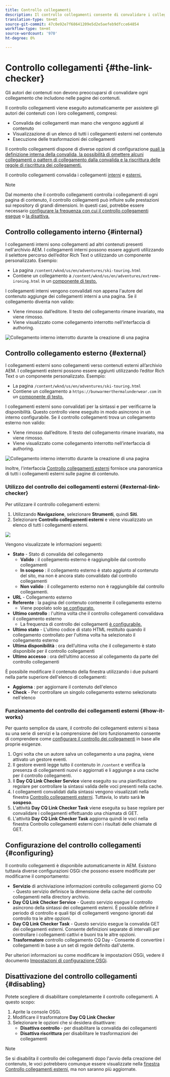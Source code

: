 ```yaml
---
title: Controllo collegamenti
description: Il controllo collegamenti consente di convalidare i collegamenti interni ed esterni e di riscrivere i collegamenti.
translation-type: tm+mt
source-git-commit: 47c0e92e7f68641209e5d2e5aefeb9dfcce64854
workflow-type: tm+mt
source-wordcount: '970'
ht-degree: 0%

---
```



# Controllo collegamenti {#the-link-checker}

Gli autori dei contenuti non devono preoccuparsi di convalidare ogni collegamento che includono nelle pagine dei contenuti.

Il controllo collegamenti viene eseguito automaticamente per assistere gli autori dei contenuti con i loro collegamenti, compresi:

* Convalida dei collegamenti man mano che vengono aggiunti al contenuto
* Visualizzazione di un elenco di tutti i collegamenti esterni nel contenuto
* Esecuzione delle trasformazioni dei collegamenti

Il controllo collegamenti dispone di diverse opzioni di configurazione [quali la definizione interna della convalida, la possibilità di omettere alcuni collegamenti o pattern di collegamento dalla convalida e la riscrittura delle regole di riscrittura dei collegamenti.](#configuring)

Il controllo collegamenti convalida i collegamenti [interni](#internal) e [esterni.](#external)

>[!NOTE]
>
>Dal momento che il controllo collegamenti controlla i collegamenti di ogni pagina di contenuto, il controllo collegamenti può influire sulle prestazioni sui repository di grandi dimensioni. In questi casi, potrebbe essere necessario [configurare la frequenza con cui il controllo collegamenti esegue](#configuring) o [la disattiva.](#disabling)

## Controllo collegamento interno {#internal}

I collegamenti interni sono collegamenti ad altri contenuti presenti nell&#39;archivio AEM. I collegamenti interni possono essere aggiunti utilizzando il selettore percorso dell’editor Rich Text o utilizzando un componente personalizzato. Esempio:

* La pagina `/content/wknd/us/en/adventures/ski-touring.html`
* Contiene un collegamento a `/content/wknd/us/en/adventures/extreme-ironing.html` in un [componente di testo.](https://experienceleague.adobe.com/docs/experience-manager-core-components/using/components/text.html)

I collegamenti interni vengono convalidati non appena l&#39;autore del contenuto aggiunge dei collegamenti interni a una pagina. Se il collegamento diventa non valido:

* Viene rimosso dall’editore. Il testo del collegamento rimane invariato, ma viene rimosso.
* Viene visualizzato come collegamento interrotto nell’interfaccia di authoring.

![Collegamento interno interrotto durante la creazione di una pagina](assets/link-checker-invalid-link-internal.png)

## Controllo collegamento esterno {#external}

I collegamenti esterni sono collegamenti verso contenuti esterni all’archivio AEM. I collegamenti esterni possono essere aggiunti utilizzando l’editor Rich Text o un componente personalizzato. Esempio:

* La pagina `/content/wknd/us/en/adventures/ski-touring.html`
* Contiene un collegamento a `https://bunwarmerthermalunderwear.com` in un [componente di testo.](https://experienceleague.adobe.com/docs/experience-manager-core-components/using/components/text.html)

I collegamenti esterni sono convalidati per la sintassi e per verificarne la disponibilità. Questo controllo viene eseguito in modo asincrono in un interno configurabile. Se il controllo collegamenti trova un collegamento esterno non valido:

* Viene rimosso dall’editore. Il testo del collegamento rimane invariato, ma viene rimosso.
* Viene visualizzato come collegamento interrotto nell’interfaccia di authoring.

![Collegamento interno interrotto durante la creazione di una pagina](assets/link-checker-invalid-link-external.png)

Inoltre, l&#39;interfaccia [Controllo collegamenti esterni](#external-link-checker) fornisce una panoramica di tutti i collegamenti esterni sulle pagine di contenuto.

### Utilizzo del controllo dei collegamenti esterni {#external-link-checker}

Per utilizzare il controllo collegamenti esterni:

1. Utilizzando **Navigazione**, selezionare **Strumenti**, quindi **Siti**.
1. Selezionare **Controllo collegamenti esterni** e viene visualizzato un elenco di tutti i collegamenti esterni.

![](assets/external-link-checker.png)

Vengono visualizzate le informazioni seguenti:

* **Stato**  - Stato di convalida del collegamento
   * **Valido** : il collegamento esterno è raggiungibile dal controllo collegamenti
   * **In sospeso** : il collegamento esterno è stato aggiunto al contenuto del sito, ma non è ancora stato convalidato dal controllo collegamenti
   * **Non valido** : il collegamento esterno non è raggiungibile dal controllo collegamenti.
* **URL**  - Collegamento esterno
* **Referente** : la pagina del contenuto contenente il collegamento esterno
   * Viene popolato solo [se configurato.](#configuring)
* **Ultimo controllo** : l&#39;ultima volta che il controllo collegamenti convalidava il collegamento esterno
   * La frequenza di controllo dei collegamenti [è configurabile.](#configuring)
* **Ultimo stato**  - L&#39;ultimo codice di stato HTML restituito quando il collegamento controllato per l&#39;ultima volta ha selezionato il collegamento esterno
* **Ultima disponibilità** : ora dell’ultima volta che il collegamento è stato disponibile per il controllo collegamenti
* **Ultimo accesso** : ora dell’ultimo accesso al collegamento da parte del controllo collegamenti

È possibile modificare il contenuto della finestra utilizzando i due pulsanti nella parte superiore dell&#39;elenco di collegamenti:

* **Aggiorna** : per aggiornare il contenuto dell&#39;elenco
* **Check** - Per controllare un singolo collegamento esterno selezionato nell&#39;elenco

### Funzionamento del controllo dei collegamenti esterni {#how-it-works}

Per quanto semplice da usare, il controllo dei collegamenti esterni si basa su una serie di servizi e la comprensione del loro funzionamento consente di comprendere come [configurare il controllo dei collegamenti](#configuring) in base alle proprie esigenze.

1. Ogni volta che un autore salva un collegamento a una pagina, viene attivato un gestore eventi.
1. Il gestore eventi legge tutto il contenuto in `/content` e verifica la presenza di collegamenti nuovi o aggiornati e li aggiunge a una cache per il controllo collegamenti.
1. Il **Day CQ Link Checker Service** viene eseguito su una pianificazione regolare per controllare la sintassi valida delle voci presenti nella cache.
1. I collegamenti convalidati dalla sintassi vengono visualizzati nella finestra [Controllo collegamenti esterni](#external-link-checker). Tuttavia, lo stato sarà **In sospeso**.
1. L&#39;attività **Day CQ Link Checker Task** viene eseguita su base regolare per convalidare i collegamenti effettuando una chiamata di GET.
1. L&#39;attività **Day CQ Link Checker Task** aggiorna quindi le voci nella finestra Controllo collegamenti esterni con i risultati delle chiamate di GET.

## Configurazione del controllo collegamenti {#configuring}

Il controllo collegamenti è disponibile automaticamente in AEM. Esistono tuttavia diverse configurazioni OSGi che possono essere modificate per modificarne il comportamento:

* **Servizio**  di archiviazione informazioni controllo collegamenti giorno CQ - Questo servizio definisce la dimensione della cache del controllo collegamenti nella directory archivio.
* **Day CQ Link Checker Service**  - Questo servizio esegue il controllo asincrono della sintassi dei collegamenti esterni. È possibile definire il periodo di controllo e quali tipi di collegamenti vengono ignorati dal controllo tra le altre opzioni.
* **Day CQ Link Checker Task**  - Questo servizio esegue la convalida GET dei collegamenti esterni. Consente definizioni separate di intervalli per controllare i collegamenti cattivi e buoni tra le altre opzioni.
* **Trasformatore**  controllo collegamento CQ Day - Consente di convertire i collegamenti in base a un set di regole definito dall&#39;utente.

Per ulteriori informazioni su come modificare le impostazioni OSGi, vedere il documento [Impostazioni di configurazione OSGi](/help/sites-deploying/osgi-configuration-settings.md).

## Disattivazione del controllo collegamenti {#disabling}

Potete scegliere di disabilitare completamente il controllo collegamenti. A questo scopo:

1. Aprite la console OSGi.
1. Modificare il trasformatore **Day CQ Link Checker**
1. Selezionare le opzioni che si desidera disattivare:
   * **Disattiva controllo** - per disabilitare la convalida dei collegamenti
   * **Disattiva riscrittura**  per disabilitare le trasformazioni dei collegamenti

>[!NOTE]
>
>Se si disabilita il controllo dei collegamenti dopo l&#39;avvio della creazione del contenuto, le voci potrebbero comunque essere visualizzate nella [finestra Controllo collegamenti esterni](#external-link-checker), ma non saranno più aggiornate.
